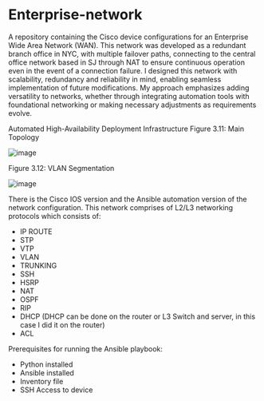 # Enterprise-network
A repository containing the Cisco device configurations for an Enterprise Wide Area Network (WAN).
This network was developed as a redundant branch office in NYC, with multiple failover paths, connecting to the central office network based in SJ through NAT to ensure continuous operation even in the event of a connection failure.
I designed this network with scalability, redundancy and reliability in mind, enabling seamless implementation of future modifications. My approach emphasizes adding versatility to networks, whether through integrating automation tools with foundational networking or making necessary adjustments as requirements evolve.

Automated High-Availability Deployment Infrastructure
Figure 3.11: Main Topology

![image](https://github.com/user-attachments/assets/8bb80974-cb35-44e8-b413-673aa4e1f9f1)

Figure 3.12: VLAN Segmentation

![image](https://github.com/user-attachments/assets/4677ca6d-7053-42f2-946f-7ca98d3e470e)


There is the Cisco IOS version and the Ansible automation version of the network configuration.
This network comprises of L2/L3 networking protocols which consists of:
- IP ROUTE 
- STP
- VTP
- VLAN
- TRUNKING
- SSH
- HSRP
- NAT
- OSPF
- RIP
- DHCP (DHCP can be done on the router or L3 Switch and server, in this case I did it on the router)
- ACL

Prerequisites for running the Ansible playbook:
- Python installed
- Ansible installed
- Inventory file
- SSH Access to device


